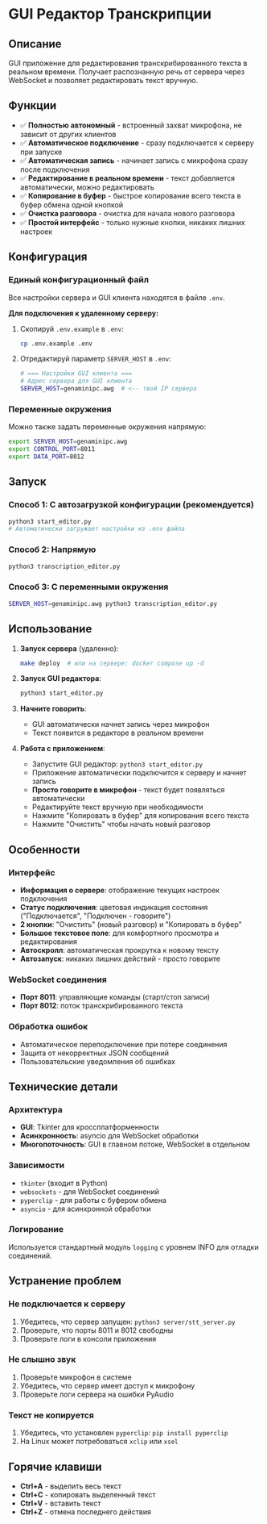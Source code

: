 # GUI Редактор Транскрипции

## Описание
GUI приложение для редактирования транскрибированного текста в реальном времени. Получает распознанную речь от сервера через WebSocket и позволяет редактировать текст вручную.

## Функции
- ✅ **Полностью автономный** - встроенный захват микрофона, не зависит от других клиентов
- ✅ **Автоматическое подключение** - сразу подключается к серверу при запуске
- ✅ **Автоматическая запись** - начинает запись с микрофона сразу после подключения
- ✅ **Редактирование в реальном времени** - текст добавляется автоматически, можно редактировать
- ✅ **Копирование в буфер** - быстрое копирование всего текста в буфер обмена одной кнопкой
- ✅ **Очистка разговора** - очистка для начала нового разговора
- ✅ **Простой интерфейс** - только нужные кнопки, никаких лишних настроек

## Конфигурация

### Единый конфигурационный файл
Все настройки сервера и GUI клиента находятся в файле `.env`. 

**Для подключения к удаленному серверу:**
1. Скопируй `.env.example` в `.env`:
   ```bash
   cp .env.example .env
   ```

2. Отредактируй параметр `SERVER_HOST` в `.env`:
   ```bash
   # === Настройки GUI клиента ===
   # Адрес сервера для GUI клиента
   SERVER_HOST=genaminipc.awg  # <-- твой IP сервера
   ```

### Переменные окружения
Можно также задать переменные окружения напрямую:
```bash
export SERVER_HOST=genaminipc.awg
export CONTROL_PORT=8011  
export DATA_PORT=8012
```

## Запуск

### Способ 1: С автозагрузкой конфигурации (рекомендуется)
```bash
python3 start_editor.py
# Автоматически загружает настройки из .env файла
```

### Способ 2: Напрямую
```bash
python3 transcription_editor.py
```

### Способ 3: С переменными окружения
```bash
SERVER_HOST=genaminipc.awg python3 transcription_editor.py
```

## Использование

1. **Запуск сервера** (удаленно):
   ```bash
   make deploy  # или на сервере: docker compose up -d
   ```

2. **Запуск GUI редактора**:
   ```bash
   python3 start_editor.py
   ```

3. **Начните говорить**:
   - GUI автоматически начнет запись через микрофон
   - Текст появится в редакторе в реальном времени

3. **Работа с приложением**:
   - Запустите GUI редактор: `python3 start_editor.py`
   - Приложение автоматически подключится к серверу и начнет запись
   - **Просто говорите в микрофон** - текст будет появляться автоматически
   - Редактируйте текст вручную при необходимости
   - Нажмите "Копировать в буфер" для копирования всего текста
   - Нажмите "Очистить" чтобы начать новый разговор

## Особенности

### Интерфейс
- **Информация о сервере**: отображение текущих настроек подключения
- **Статус подключения**: цветовая индикация состояния ("Подключается", "Подключен - говорите")
- **2 кнопки**: "Очистить" (новый разговор) и "Копировать в буфер"
- **Большое текстовое поле**: для комфортного просмотра и редактирования
- **Автоскролл**: автоматическая прокрутка к новому тексту
- **Автозапуск**: никаких лишних действий - просто говорите

### WebSocket соединения
- **Порт 8011**: управляющие команды (старт/стоп записи)
- **Порт 8012**: поток транскрибированного текста

### Обработка ошибок
- Автоматическое переподключение при потере соединения
- Защита от некорректных JSON сообщений
- Пользовательские уведомления об ошибках

## Технические детали

### Архитектура
- **GUI**: Tkinter для кроссплатформенности
- **Асинхронность**: asyncio для WebSocket обработки
- **Многопоточность**: GUI в главном потоке, WebSocket в отдельном

### Зависимости
- `tkinter` (входит в Python)
- `websockets` - для WebSocket соединений
- `pyperclip` - для работы с буфером обмена
- `asyncio` - для асинхронной обработки

### Логирование
Используется стандартный модуль `logging` с уровнем INFO для отладки соединений.

## Устранение проблем

### Не подключается к серверу
1. Убедитесь, что сервер запущен: `python3 server/stt_server.py`
2. Проверьте, что порты 8011 и 8012 свободны
3. Проверьте логи в консоли приложения

### Не слышно звук
1. Проверьте микрофон в системе
2. Убедитесь, что сервер имеет доступ к микрофону
3. Проверьте логи сервера на ошибки PyAudio

### Текст не копируется
1. Убедитесь, что установлен `pyperclip`: `pip install pyperclip`
2. На Linux может потребоваться `xclip` или `xsel`

## Горячие клавиши
- **Ctrl+A** - выделить весь текст
- **Ctrl+C** - копировать выделенный текст
- **Ctrl+V** - вставить текст
- **Ctrl+Z** - отмена последнего действия